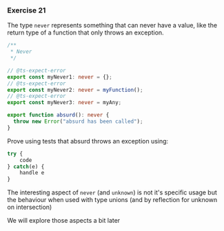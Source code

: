 ### Exercise 21

The type `never` represents something that can never have a value, like the return type of a function that only throws an exception.

```ts
/**
 * Never
 */

// @ts-expect-error
export const myNever1: never = {};
// @ts-expect-error
export const myNever2: never = myFunction();
// @ts-expect-error
export const myNever3: never = myAny;

export function absurd(): never {
  throw new Error("absurd has been called");
}
```

Prove using tests that absurd throws an exception using:

```ts
try {
    code
} catch(e) {
    handle e
}
```

The interesting aspect of `never` (and `unknown`) is not it's specific usage but the behaviour when used with type unions (and by reflection for unknown on intersection)

We will explore those aspects a bit later
